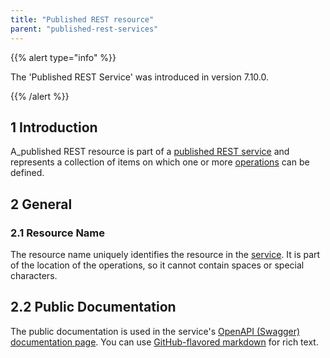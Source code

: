 ```yaml
---
title: "Published REST resource"
parent: "published-rest-services"
---
```


{{% alert type="info" %}}

The 'Published REST Service' was introduced in version 7.10.0.

{{% /alert %}}

## 1 Introduction

A_published REST resource is part of a [published REST service](published-rest-service) and represents a collection of items on which one or more [operations](published-rest-operation) can be defined.

## 2 General

### <a name="name"></a>2.1 Resource Name

The resource name uniquely identifies the resource in the [service](published-rest-service). It is part of the location of the operations, so it cannot contain spaces or special characters.

## <a name="public-documentation"></a>2.2 Public Documentation

The public documentation is used in the service's [OpenAPI (Swagger) documentation page](published-rest-services#interactive-documentation). You can use [GitHub-flavored markdown](gfm-syntax) for rich text.
